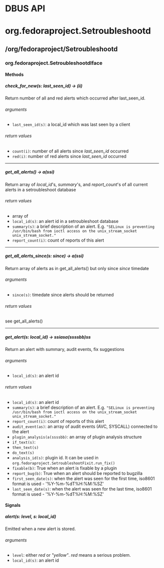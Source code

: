 # DBUS API

# org.fedoraproject.Setroubleshootd

## /org/fedoraproject/Setroubleshootd

### org.fedoraproject.SetroubleshootdIface

#### Methods

##### check_for_new(s: last_seen_id) -> (ii)

Return number of all and red alerts which occurred after last_seen_id.

###### arguments

* `last_seen_id(s)`: a local_id which was last seen by a client

###### return values

* `count(i)`: number of all alerts since *last_seen_id* occurred
* `red(i)`: number of red alerts since *last_seen_id* occurred

***

##### get_all_alerts() → a(ssi)

Return array of *local_id*'s, *summary*'s, and *report_count*'s of all current alerts in a
setroubleshoot database

###### return values

* array of
 * `local_id(s)`: an alert id in a setroubleshoot database
 * `summary(s)`: a brief description of an alert. E.g. `"SELinux is preventing /usr/bin/bash from
  ioctl access on the unix_stream_socket unix_stream_socket."`
 * `report_count(i)`: count of reports of this alert

***

##### get_all_alerts_since(s: since) → a(ssi)

Return array of alerts as in get_all_alerts() but only since *since* timedate

###### arguments

* `since(s)`: timedate since alerts should be returned

###### return values

see get_all_alerts()

***

##### get_alert(s: local_id) -> ssiasa(ssssbb)ss

Return an alert with summary, audit events, fix suggestions

###### arguments

* `local_id(s)`: an alert id

###### return values

* `local_id(s)`: an alert id
* `summary(s)`: a brief description of an alert. E.g. `"SELinux is preventing /usr/bin/bash from
  ioctl access on the unix_stream_socket unix_stream_socket."`
* `report_count(i)`: count of reports of this alert
* `audit_event(as)`: an array of audit events (AVC, SYSCALL) connected to the alert
* `plugin_analysis(a(ssssbb)`: an array of plugin analysis structure
 * `if_text(s)`:
 * `then_text(s)`
 * `do_text(s)`
 * `analysis_id(s)`: plugin id. It can be used in `org.fedoraproject.SetroubleshootFixit.run_fix()`
 * `fixable(b)`: True when an alert is fixable by a plugin
 * `report_bug(b)`: True when an alert should be reported to bugzilla
* `first_seen_date(s)`: when the alert was seen for the first time, iso8601 format is used - '%Y-%m-%dT%H:%M:%SZ'
* `last_seen_date(s)`: when the alert was seen for the last time, iso8601 format is used - '%Y-%m-%dT%H:%M:%SZ'

#### Signals

##### alert(s: level, s: local_id)

Emitted when a new alert is stored.

###### arguments

* `level`: either *red* or *"yellow"*. *red* means a serious problem.
* `local_id(s)`: an alert id


